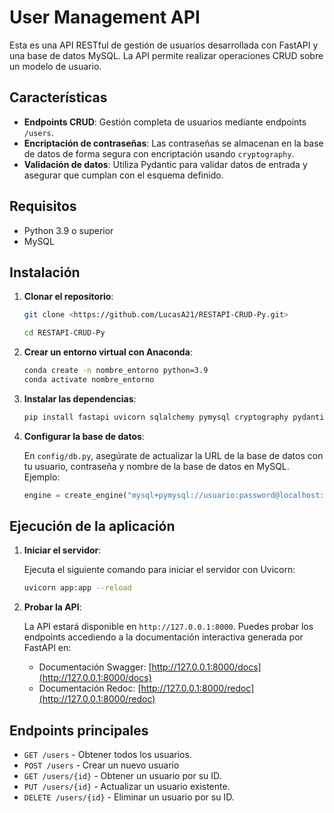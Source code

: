 # User Management API

Esta es una API RESTful de gestión de usuarios desarrollada con FastAPI y una base de datos MySQL. La API permite realizar operaciones CRUD sobre un modelo de usuario.

## Características

- **Endpoints CRUD**: Gestión completa de usuarios mediante endpoints `/users`.
- **Encriptación de contraseñas**: Las contraseñas se almacenan en la base de datos de forma segura con encriptación usando `cryptography`.
- **Validación de datos**: Utiliza Pydantic para validar datos de entrada y asegurar que cumplan con el esquema definido.

## Requisitos

- Python 3.9 o superior
- MySQL 

## Instalación

1. **Clonar el repositorio**:

    ```bash
    git clone <https://github.com/LucasA21/RESTAPI-CRUD-Py.git>
    
    cd RESTAPI-CRUD-Py
    ```

2. **Crear un entorno virtual con Anaconda**:

    ```bash
    conda create -n nombre_entorno python=3.9
    conda activate nombre_entorno
    ```

3. **Instalar las dependencias**:

    ```bash
    pip install fastapi uvicorn sqlalchemy pymysql cryptography pydantic
    ```

4. **Configurar la base de datos**:

    En `config/db.py`, asegúrate de actualizar la URL de la base de datos con tu usuario, contraseña y nombre de la base de datos en MySQL. Ejemplo:

    ```python
    engine = create_engine("mysql+pymysql://usuario:password@localhost:3306/storedb")
    ```

## Ejecución de la aplicación

1. **Iniciar el servidor**:

    Ejecuta el siguiente comando para iniciar el servidor con Uvicorn:

    ```bash
    uvicorn app:app --reload
    ```

2. **Probar la API**:

    La API estará disponible en `http://127.0.0.1:8000`. Puedes probar los endpoints accediendo a la documentación interactiva generada por FastAPI en:

    - Documentación Swagger: [http://127.0.0.1:8000/docs](http://127.0.0.1:8000/docs)
    - Documentación Redoc: [http://127.0.0.1:8000/redoc](http://127.0.0.1:8000/redoc)

## Endpoints principales

- `GET /users` - Obtener todos los usuarios.
- `POST /users` - Crear un nuevo usuario
- `GET /users/{id}` - Obtener un usuario por su ID.
- `PUT /users/{id}` - Actualizar un usuario existente.
- `DELETE /users/{id}` - Eliminar un usuario por su ID.

